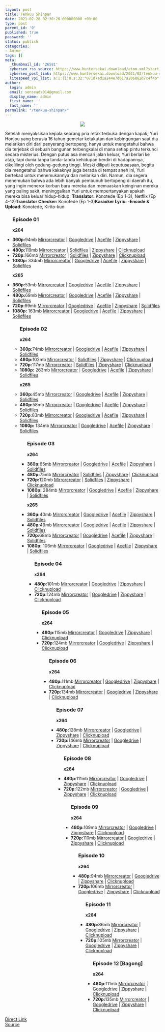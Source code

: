 ```yaml
---
layout: post
title: Tenkuu Shinpan
date: 2021-02-28 02:30:26.000000000 +00:00
type: post
parent_id: '0'
published: true
password: ''
status: publish
categories:
- Anime
tags: []
meta:
  _thumbnail_id: '26581'
  cyberseo_rss_source: https://www.huntersekai.download/atom.xml?start-index=1
  cyberseo_post_link: https://www.huntersekai.download/2021/02/tenkuu-shinpan.html
  litespeed_vpi_list: a:1:{i:0;s:32:"071d7ad1a244e7d617a206862d7c4f4b";}
author:
  login: admin
  email: senseads014@gmail.com
  display_name: admin
  first_name: ''
  last_name: ''
permalink: "/tenkuu-shinpan/"
---
```

<p> <a class="popup" data-target="43690"></a>
<div class="separator" style="clear: both; text-align: center;"><a href="https://1.bp.blogspot.com/-Mz_nBsSCfj0/YDd3--ZMEuI/AAAAAAAAICo/0NLrTYC1eGQLZ1M9ypO-Ft4k3LK2ZeWDwCLcBGAsYHQ/s0/109955l.webp" imageanchor="1" style="margin-left: 1em; margin-right: 1em;"><img border="0" data-original-height="318" data-original-width="225" src="{{ site.baseurl }}/assets/2021/02/109955l.webp" /></a></div>
<p>Setelah menyaksikan kepala seorang pria retak terbuka dengan kapak, Yuri Honjou yang berusia 16 tahun gemetar ketakutan dan kebingungan saat dia melarikan diri dari penyerang bertopeng, hanya untuk mengetahui bahwa dia terjebak di sebuah bangunan terbengkalai di mana setiap pintu terkunci secara misterius. Dengan putus asa mencari jalan keluar, Yuri berlari ke atap, tapi dunia tanpa tanda-tanda kehidupan berdiri di hadapannya, dikelilingi oleh gedung-gedung tinggi. Meski diliputi keputusasaan, begitu dia mengetahui bahwa kakaknya juga berada di tempat aneh ini, Yuri bertekad untuk menemukannya dan melarikan diri. Namun, dia segera menemukan bahwa ada lebih banyak pembunuh bertopeng di daerah itu, yang ingin meneror korban baru mereka dan memuaskan keinginan mereka yang paling sakit, meninggalkan Yuri untuk mempertanyakan apakah mereka bisa keluar hidup-hidup. <a name="more"></a>
<pekerja><b>Translator: </b><span>Konotede (Ep 1-3), Netflix (Ep 4-12)</span><b>Translator Checker: </b><span>Konotede (Ep 1-3)</span><b>Karaoker Lyric: </b><span>-</span><b>Encode & Upload: </b><span>Konotede, Kirito-kun</span></pekerja>
<div class="dl">
<ul />
<h3>Episode 01</h3>
<p><strong>x264</strong>
<li><b>360p:</b><span id="size">94mb</span> <a href="https://apk.miuiku.com/QtutvhdN">Mirrorcreator</a> | <a href="https://apk.miuiku.com/qZATj">Googledrive</a> | <a href="https://apk.miuiku.com/niWolsUL18">Acefile</a> | <a href="https://apk.miuiku.com/fMPsDuf">Zippyshare</a> | <a href="https://apk.miuiku.com/Sg5FMdME">Solidfiles</a></li>
<li><b>480p:</b><span id="size">119mb</span> <a href="https://semawur.com/OIa4bGe">Mirrorcreator</a> | <a href="https://semawur.com/ASkd2arZY1">Solidfiles</a> | <a href="https://semawur.com/ysYUgykqlKW">Zippyshare</a> | <a href="https://semawur.com/FLZmcXSxcY">Clicknupload</a></li>
<li><b>720p:</b><span id="size">166mb</span> <a href="https://semawur.com/lXhaNL6T">Mirrorcreator</a> | <a href="https://semawur.com/U0gQkG">Solidfiles</a> | <a href="https://semawur.com/CiGo ">Zippyshare</a> | <a href="https://semawur.com/k3Q1Z13U4">Clicknupload</a></li>
<li><b>1080p:</b> <span id="size">334mb</span> <a href="https://apk.miuiku.com/CJWY2iLdg">Mirrorcreator</a> | <a href="https://apk.miuiku.com/bSXj9">Googledrive</a> | <a href="https://apk.miuiku.com/wfeikMtxR">Acefile</a> | <a href="https://apk.miuiku.com/9bfLALJwfd">Zippyshare</a> | <a href="https://apk.miuiku.com/HA8wcNEbpt">Solidfiles</a></li>
<p> <strong>x265</strong>
<li><b>360p:</b><span id="size">53mb</span> <a href="https://apk.miuiku.com/lEO2ZNCM">Mirrorcreator</a> | <a href="https://apk.miuiku.com/mi3g">Googledrive</a> | <a href="https://apk.miuiku.com/E3RYT">Acefile</a> | <a href="https://apk.miuiku.com/AvLme">Zippyshare</a> | <a href="https://apk.miuiku.com/ISADr1Eh5F">Solidfiles</a></li>
<li><b>480p:</b><span id="size">69mb</span> <a href="https://apk.miuiku.com/m3234Es">Mirrorcreator</a> | <a href="https://apk.miuiku.com/bTatqE2aHQ">Googledrive</a> | <a href="https://apk.miuiku.com/WH7IrBc2">Acefile</a> | <a href="https://apk.miuiku.com/9KVEAXTuEw">Zippyshare</a> | <a href="https://apk.miuiku.com/adbYfXX0Cx">Solidfiles</a></li>
<li><b>720p:</b><span id="size">99mb</span> <a href="https://apk.miuiku.com/MGElB">Mirrorcreator</a> | <a href="https://apk.miuiku.com/OUem3kWd">Googledrive</a> | <a href="https://apk.miuiku.com/u3Oqsrs64t">Acefile</a> | <a href="https://apk.miuiku.com/7lS1eOH">Zippyshare</a> | <a href="https://apk.miuiku.com/LC5Wv0eZC">Solidfiles</a></li>
<li><b>1080p:</b> <span id="size">163mb</span> <a href="https://apk.miuiku.com/MxeNHHnj">Mirrorcreator</a> | <a href="https://apk.miuiku.com/ZE4jy">Googledrive</a> | <a href="https://apk.miuiku.com/vjAwRfIQKq">Acefile</a> | <a href="https://apk.miuiku.com/zQfUMC6ee">Zippyshare</a> | <a href="https://apk.miuiku.com/J3nZ3q9o">Solidfiles</a></li>
<ul />
<h3>Episode 02</h3>
<p><strong>x264</strong>
<li><b>360p:</b><span id="size">74mb</span> <a href="https://apk.miuiku.com/bdCSjO">Mirrorcreator</a> | <a href="https://apk.miuiku.com/FuF5">Googledrive</a> | <a href="https://apk.miuiku.com/yPDjzVNYsx">Acefile</a> | <a href="https://apk.miuiku.com/AM1I">Zippyshare</a> | <a href="https://apk.miuiku.com/ilxm15x">Solidfiles</a></li>
<li><b>480p:</b><span id="size">102mb</span> <a href="https://semawur.com/2YTfjRuMF">Mirrorcreator</a> | <a href="https://semawur.com/Doc9NNjN0w">Solidfiles</a> | <a href="https://semawur.com/KfEL">Zippyshare</a> | <a href="https://semawur.com/JDq7Cj2">Clicknupload</a></li>
<li><b>720p:</b><span id="size">117mb</span> <a href="https://semawur.com/zNpXN">Mirrorcreator</a> | <a href="https://semawur.com/J75TvqVyue">Solidfiles</a> | <a href="https://semawur.com/ygFRV3OnPw">Zippyshare</a> | <a href="https://semawur.com/DcQlj224VH">Clicknupload</a></li>
<li><b>1080p:</b> <span id="size">263mb</span> <a href="https://apk.miuiku.com/SVbW">Mirrorcreator</a> | <a href="https://apk.miuiku.com/f8zy">Googledrive</a> | <a href="https://apk.miuiku.com/uuIOP7sWt">Acefile</a> | <a href="https://apk.miuiku.com/gzJNDY0hg">Zippyshare</a> | <a href="https://apk.miuiku.com/SgnrrLw8">Solidfiles</a></li>
<p> <strong>x265</strong>
<li><b>360p:</b><span id="size">45mb</span> <a href="https://apk.miuiku.com/NrB7K">Mirrorcreator</a> | <a href="https://apk.miuiku.com/Bz4KrAk8wF">Googledrive</a> | <a href="https://apk.miuiku.com/hgqWZkYst">Acefile</a> | <a href="https://apk.miuiku.com/t5G8AEEUVX">Zippyshare</a> | <a href="https://apk.miuiku.com/ZjTc0Qg">Solidfiles</a></li>
<li><b>480p:</b><span id="size">58mb</span> <a href="https://apk.miuiku.com/2b3K1KgswY">Mirrorcreator</a> | <a href="https://apk.miuiku.com/BI93nCDb">Googledrive</a> | <a href="https://apk.miuiku.com/hE7v9t">Acefile</a> | <a href="https://apk.miuiku.com/wiUUBz0K">Zippyshare</a> | <a href="https://apk.miuiku.com/L1Y5JDhY">Solidfiles</a></li>
<li><b>720p:</b><span id="size">83mb</span> <a href="https://apk.miuiku.com/kKzI1ngpzE">Mirrorcreator</a> | <a href="https://apk.miuiku.com/BMq7dsL">Googledrive</a> | <a href="https://apk.miuiku.com/WsFHh">Acefile</a> | <a href="https://apk.miuiku.com/5TWGSLjEzW">Zippyshare</a> | <a href="https://apk.miuiku.com/hXttL7eD">Solidfiles</a></li>
<li><b>1080p:</b> <span id="size">134mb</span> <a href="https://apk.miuiku.com/r4m2TxPNCk">Mirrorcreator</a> | <a href="https://apk.miuiku.com/xix7">Googledrive</a> | <a href="https://apk.miuiku.com/2v5gGcKjJ">Acefile</a> | <a href="https://apk.miuiku.com/zxoor5DfPV">Zippyshare</a> | <a href="https://apk.miuiku.com/tuZO">Solidfiles</a></li>
<ul />
<h3>Episode 03</h3>
<p><strong>x264</strong>
<li><b>360p:</b><span id="size">65mb</span> <a href="https://apk.miuiku.com/7xCNgR">Mirrorcreator</a> | <a href="https://apk.miuiku.com/UZkcO">Googledrive</a> | <a href="https://apk.miuiku.com/LLPwTayD">Acefile</a> | <a href="https://apk.miuiku.com/d0gbk">Zippyshare</a> | <a href="https://apk.miuiku.com/gnY2">Solidfiles</a></li>
<li><b>480p:</b><span id="size">75mb</span> <a href="https://semawur.com/Wc7">Mirrorcreator</a> | <a href="https://semawur.com/Hx8W0">Solidfiles</a> | <a href="https://semawur.com/dHTNkrL6">Zippyshare</a> | <a href="https://semawur.com/mv9fXUKB">Clicknupload</a></li>
<li><b>720p:</b><span id="size">120mb</span> <a href="https://semawur.com/G2gFWUK">Mirrorcreator</a> | <a href="https://semawur.com/KbjQF">Solidfiles</a> | <a href="https://semawur.com/9ffKq">Zippyshare</a> | <a href="https://semawur.com/QaPN">Clicknupload</a></li>
<li><b>1080p:</b> <span id="size">284mb</span> <a href="https://apk.miuiku.com/IXOW9nezVg">Mirrorcreator</a> | <a href="https://apk.miuiku.com/l29h5N">Googledrive</a> | <a href="https://apk.miuiku.com/i2V2Uurj5">Acefile</a> | <a href="https://apk.miuiku.com/uBdAyUzh">Zippyshare</a> | <a href="https://apk.miuiku.com/UZjKiTTMc">Solidfiles</a></li>
<p> <strong>x265</strong>
<li><b>360p:</b><span id="size">40mb</span> <a href="https://apk.miuiku.com/lXRJ">Mirrorcreator</a> | <a href="https://apk.miuiku.com/m0WZAim">Googledrive</a> | <a href="https://apk.miuiku.com/iVPd">Acefile</a> | <a href="https://apk.miuiku.com/EI2LMaspM">Zippyshare</a> | <a href="https://apk.miuiku.com/xazl5SXMd">Solidfiles</a></li>
<li><b>480p:</b><span id="size">49mb</span> <a href="https://apk.miuiku.com/1pPjEnfU">Mirrorcreator</a> | <a href="https://apk.miuiku.com/IWN60nrP">Googledrive</a> | <a href="https://apk.miuiku.com/RxLG">Acefile</a> | <a href="https://apk.miuiku.com/8LdnoRIn5K">Zippyshare</a> | <a href="https://apk.miuiku.com/NrMKA">Solidfiles</a></li>
<li><b>720p:</b><span id="size">68mb</span> <a href="https://apk.miuiku.com/DK8rSu">Mirrorcreator</a> | <a href="https://apk.miuiku.com/9FCES">Googledrive</a> | <a href="https://apk.miuiku.com/VMI0WMy">Acefile</a> | <a href="https://apk.miuiku.com/lYf2UcMBr">Zippyshare</a> | <a href="https://apk.miuiku.com/oqkSPbdqKb">Solidfiles</a></li>
<li><b>1080p:</b> <span id="size">106mb</span> <a href="https://apk.miuiku.com/EWWLWuG223">Mirrorcreator</a> | <a href="https://apk.miuiku.com/1qgKcf">Googledrive</a> | <a href="https://apk.miuiku.com/bTbzaqWdU9">Acefile</a> | <a href="https://apk.miuiku.com/kEPm4oJ">Zippyshare</a> | <a href="https://apk.miuiku.com/WvlJPV">Solidfiles</a></li>
<ul />
<h3>Episode 04</h3>
<p><strong>x264</strong>
<li><b>480p:</b><span id="size">101mb</span> <a href="https://mir.cr/CZ92GFI4">Mirrorcreator</a> | <a href="https://semawur.com/jX9p84SN">Googledrive</a> | <a href="https://www13.zippyshare.com/v/pXlll8iz/file.html">Zippyshare</a> | <a href="https://clicknupload.co/omjrz5ag8qa3">Clicknupload</a></li>
<li><b>720p:</b><span id="size">124mb</span> <a href="https://mir.cr/1MR7MXJY">Mirrorcreator</a> | <a href="https://semawur.com/O77wqJFG7">Googledrive</a> | <a href="https://www35.zippyshare.com/v/USPo6sf9/file.html">Zippyshare</a> | <a href="https://clicknupload.co/x0p7comj8vmm">Clicknupload</a></li>
<ul />
<h3>Episode 05</h3>
<p><strong>x264</strong>
<li><b>480p:</b><span id="size">115mb</span> <a href="https://mir.cr/FQOTVLDQ">Mirrorcreator</a> | <a href="https://semawur.com/K8CLTTq46G">Googledrive</a> | <a href="https://www74.zippyshare.com/v/ZZUKX9EN/file.html">Zippyshare</a> | <a href="https://clicknupload.co/fxgtgzaspjat">Clicknupload</a></li>
<li><b>720p:</b><span id="size">124mb</span> <a href="https://mir.cr/NVPEVU83">Mirrorcreator</a> | <a href="https://semawur.com/1JnRQJdWpCRK">Googledrive</a> | <a href="https://www56.zippyshare.com/v/xOnWXRM3/file.html">Zippyshare</a> | <a href="https://clicknupload.co/s8fdovd6cfk7">Clicknupload</a></li>
<ul />
<h3>Episode 06</h3>
<p><strong>x264</strong>
<li><b>480p:</b><span id="size">111mb</span> <a href="https://mir.cr/1WT7TTYK">Mirrorcreator</a> | <a href="https://semawur.com/530swcz">Googledrive</a> | <a href="https://www5.zippyshare.com/v/l1Jq9Gga/file.html">Zippyshare</a> | <a href="https://clicknupload.co/jakcje1apg7d">Clicknupload</a></li>
<li><b>720p:</b><span id="size">134mb</span> <a href="https://mir.cr/VQDCZVAX">Mirrorcreator</a> | <a href="https://semawur.com/iAOx">Googledrive</a> | <a href="https://www99.zippyshare.com/v/GEGK1Pe2/file.html">Zippyshare</a> | <a href="https://clicknupload.co/qqio8uul5xw5">Clicknupload</a></li>
<ul />
<h3>Episode 07</h3>
<p><strong>x264</strong>
<li><b>480p:</b><span id="size">128mb</span> <a href="https://mir.cr/MEWEEV0I">Mirrorcreator</a> | <a href="https://semawur.com/MWoYES6rF">Googledrive</a> | <a href="https://www29.zippyshare.com/v/OjzkBrux/file.html">Zippyshare</a> | <a href="https://clicknupload.co/w3k23n3yanpq">Clicknupload</a></li>
<li><b>720p:</b><span id="size">146mb</span> <a href="https://www.mirrored.to/files/CID0EXWY/">Mirrorcreator</a> | <a href="https://semawur.com/hkcdnKQPBPsC">Googledrive</a> | <a href="https://www31.zippyshare.com/v/3msdxDLS/file.html">Zippyshare</a> | <a href="https://clicknupload.co/wmd3h3mfgv57">Clicknupload</a></li>
<ul />
<h3>Episode 08</h3>
<p><strong>x264</strong>
<li><b>480p:</b><span id="size">111mb</span> <a href="https://mir.cr/0SDYTEDU">Mirrorcreator</a> | <a href="https://semawur.com/rsnQ8SXZj">Googledrive</a> | <a href="https://www106.zippyshare.com/v/66FgTvUr/file.html">Zippyshare</a> | <a href="https://clicknupload.co/3vc6o8mypwsc">Clicknupload</a></li>
<li><b>720p:</b><span id="size">122mb</span> <a href="https://mir.cr/0FSQMYDH">Mirrorcreator</a> | <a href="https://semawur.com/4ecU">Googledrive</a> | <a href="https://www45.zippyshare.com/v/ehOdxZn7/file.html">Zippyshare</a> | <a href="https://clicknupload.co/0yazk2c0zqba">Clicknupload</a></li>
<ul />
<h3>Episode 09</h3>
<p><strong>x264</strong>
<li><b>480p:</b><span id="size">109mb</span> <a href="https://mir.cr/PKY2F5VF">Mirrorcreator</a> | <a href="https://semawur.com/v2oM">Googledrive</a> | <a href="https://www30.zippyshare.com/v/irYRWMHv/file.html">Zippyshare</a> | <a href="https://clicknupload.co/bymgdttgbd4g">Clicknupload</a></li>
<li><b>720p:</b><span id="size">110mb</span> <a href="ttps://mir.cr/ZHUP5G6X">Mirrorcreator</a> | <a href="https://semawur.com/qcvC0Tk3RMV">Googledrive</a> | <a href="https://www51.zippyshare.com/v/JcT62Tnr/file.html">Zippyshare</a> | <a href="https://clicknupload.co/askqali8cd4g">Clicknupload</a></li>
<ul />
<h3>Episode 10</h3>
<p><strong>x264</strong>
<li><b>480p:</b><span id="size">94mb</span> <a href="https://mir.cr/1QESTRCU">Mirrorcreator</a> | <a href="https://semawur.com/KgEz57QTkR">Googledrive</a> | <a href="https://www21.zippyshare.com/v/2xUA7ox0/file.html">Zippyshare</a> | <a href="https://clicknupload.co/gq9wcii4rx8c">Clicknupload</a></li>
<li><b>720p:</b><span id="size">106mb</span> <a href="https://mir.cr/KJHQDX2B">Mirrorcreator</a> | <a href="https://semawur.com/9K2t21BFElA">Googledrive</a> | <a href="https://www19.zippyshare.com/v/AZrhi7pG/file.html">Zippyshare</a> | <a href="https://clicknupload.co/69vcw7qb3qwb">Clicknupload</a></li>
<ul />
<h3>Episode 11</h3>
<p><strong>x264</strong>
<li><b>480p:</b><span id="size">86mb</span> <a href="https://www.mirrored.to/files/K6P1AG6F/">Mirrorcreator</a> | <a href="https://semawur.com/C34YSLjQoQ1e">Googledrive</a> | <a href="https://www70.zippyshare.com/v/CWYwz2GW/file.html">Zippyshare</a> | <a href="https://clicknupload.co/g5fmbokwg19h">Clicknupload</a></li>
<li><b>720p:</b><span id="size">105mb</span> <a href="https://mir.cr/8FUSMTC0">Mirrorcreator</a> | <a href="https://semawur.com/MUhKoI">Googledrive</a> | <a href="https://mir.cr/8FUSMTC0">Zippyshare</a> | <a href="https://clicknupload.co/b2pi02qkj86v">Clicknupload</a></li>
<ul />
<h3>Episode 12 [Bagong]</h3>
<p><strong>x264</strong>
<li><b>480p:</b><span id="size">111mb</span> <a href="https://mir.cr/3V4UPWIL">Mirrorcreator</a> | <a href="https://semawur.com/721CKC30lVpj">Googledrive</a> | <a href="https://www9.zippyshare.com/v/nA5hrbCu/file.html">Zippyshare</a> | <a href="https://clicknupload.co/nikvt0lhbuss">Clicknupload</a></li>
<li><b>720p:</b><span id="size">135mb</span> <a href="https://mir.cr/6Q7DABEO">Mirrorcreator</a> | <a href="https://semawur.com/78WDBKb">Googledrive</a> | <a href="https://www80.zippyshare.com/v/fXVfFyUX/file.html">Zippyshare</a> | <a href="https://clicknupload.co/ot02u62k330u">Clicknupload</a></li>
</div>
<link rel="stylesheet" href="https://cdnjs.cloudflare.com/ajax/libs/font-awesome/4.7.0/css/font-awesome.min.css" />
<div class="divbtn"> <a href="https://handymansurrender.com/fihup8buzv?key=94550f7ce39444073321dde3b8782f97" class="btn"><i class="fa fa-download"></i> Direct Link</a> <br /><a href="https://www.huntersekai.download/2021/02/tenkuu-shinpan.html">Source</a> </div>
